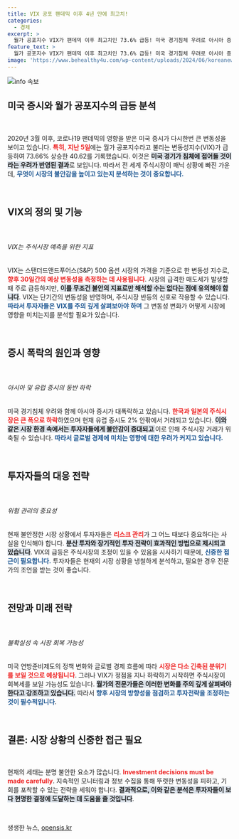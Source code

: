 ```yaml
---
title: VIX 공포 팬데믹 이후 4년 만에 최고치!
categories:
  - 경제
excerpt: >
  월가 공포지수 VIX가 팬데믹 이후 최고치인 73.6% 급등! 미국 경기침체 우려로 아시아 증시 폭락, 전 세계 주식시장 패닉 속 급변하는 시장 상황을 놓치지 마세요!
feature_text: >
  월가 공포지수 VIX가 팬데믹 이후 최고치인 73.6% 급등! 미국 경기침체 우려로 아시아 증시 폭락, 전 세계 주식시장 패닉 속 급변하는 시장 상황을 놓치지 마세요!
image: 'https://www.behealthy4u.com/wp-content/uploads/2024/06/koreanews.jpg'
---
```


<p><img src="https://www.behealthy4u.com/wp-content/uploads/2024/06/koreanews.jpg" alt="info 속보" /></p>

<h2>미국 증시와 월가 공포지수의 급등 분석</h2>

<p data-ke-size="size16">&nbsp;</p>

<p>2020년 3월 이후, 코로나19 팬데믹의 영향을 받은 미국 증시가 다시한번 큰 변동성을 보이고 있습니다. <b><span style="color: #ee2323;">특히, 지난 5일</span></b>에는 월가 공포지수라고 불리는 변동성지수(VIX)가 급등하여 73.66% 상승한 40.62를 기록했습니다. 이것은 <b><span style="background-color: #21538527;">미국 경기가 침체에 접어들 것이라는 우려가 반영된 결과</span></b>로 보입니다. 따라서 전 세계 주식시장이 패닉 상황에 빠진 가운데, <b><span style="color: #1a5490;">무엇이 시장의 불안감을 높이고 있는지 분석하는 것이 중요합니다.</span></b></p>

<p data-ke-size="size16">&nbsp;</p>

<h2>VIX의 정의 및 기능</h2>

<p data-ke-size="size16">&nbsp;</p>

<h6>VIX는 주식시장 예측을 위한 지표</h6>

<p>VIX는 스탠더드앤드푸어스(S&amp;P) 500 옵션 시장의 가격을 기준으로 한 변동성 지수로, <b><span style="color: #ee2323;">향후 30일간의 예상 변동성을 측정하는 데 사용됩니다</span></b>. 시장의 급격한 매도세가 발생할 때 주로 급등하지만, <b><span style="background-color: #21538527;">이를 무조건 불안의 지표로만 해석할 수는 없다는 점에 유의해야 합니다</span></b>. VIX는 단기간의 변동성을 반영하며, 주식시장 반등의 신호로 작용할 수 있습니다. <b><span style="color: #1a5490;">따라서 투자자들은 VIX를 주의 깊게 살펴보아야 하며</span></b> 그 변동성 변화가 어떻게 시장에 영향을 미치는지를 분석할 필요가 있습니다.</p>

<p data-ke-size="size16">&nbsp;</p>

<h2>증시 폭락의 원인과 영향</h2>

<p data-ke-size="size16">&nbsp;</p>

<h6>아시아 및 유럽 증시의 동반 하락</h6>

<p>미국 경기침체 우려와 함께 아시아 증시가 대폭락하고 있습니다. <b><span style="color: #ee2323;">한국과 일본의 주식시장은 큰 폭으로 하락</span></b>하였으며 현재 유럽 증시도 2% 안팎에서 거래되고 있습니다. <b><span style="background-color: #21538527;">이와 같은 시장 환경 속에서는 투자자들에게 불안감이 증대되고 </span></b> 이로 인해 주식시장 거래가 위축될 수 있습니다. <b><span style="color: #1a5490;">따라서 글로벌 경제에 미치는 영향에 대한 우려가 커지고 있습니다.</span></b></p>

<p data-ke-size="size16">&nbsp;</p>

<h2>투자자들의 대응 전략</h2>

<p data-ke-size="size16">&nbsp;</p>

<h6>위험 관리의 중요성</h6>

<p>현재 불안정한 시장 상황에서 투자자들은 <b><span style="color: #ee2323;">리스크 관리</span></b>가 그 어느 때보다 중요하다는 사실을 인식해야 합니다. <b><span style="background-color: #21538527;">분산 투자와 장기적인 투자 전략이 효과적인 방법으로 제시되고 있습니다</span></b>. VIX의 급등은 주식시장의 조정이 있을 수 있음을 시사하기 때문에, <b><span style="color: #1a5490;">신중한 접근이 필요합니다.</span></b> 투자자들은 현재의 시장 상황을 냉철하게 분석하고, 필요한 경우 전문가의 조언을 받는 것이 좋습니다.</p>

<p data-ke-size="size16">&nbsp;</p>

<h2>전망과 미래 전략</h2>

<p data-ke-size="size16">&nbsp;</p>

<h6>불확실성 속 시장 회복 가능성</h6>

<p>미국 연방준비제도의 정책 변화와 글로벌 경제 흐름에 따라 <b><span style="color: #ee2323;">시장은 다소 긴축된 분위기를 보일 것으로 예상됩니다</span></b>. 그러나 VIX가 정점을 지나 하락하기 시작하면 주식시장이 회복세를 보일 가능성도 있습니다. <b><span style="background-color: #21538527;">월가의 전문가들은 이러한 변화를 주의 깊게 살펴봐야 한다고 강조하고 있습니다.</span></b> 따라서 <b><span style="color: #1a5490;">향후 시장의 방향성을 점검하고 투자전략을 조정하는 것이 필수적입니다</span></b>.</p>

<p data-ke-size="size16">&nbsp;</p>

<h2>결론: 시장 상황의 신중한 접근 필요</h2>

<p data-ke-size="size16">&nbsp;</p>

<p>현재의 세태는 분명 불안한 요소가 많습니다. <b><span style="color: #ee2323;">Investment decisions must be made carefully</span></b>. 지속적인 모니터링과 정보 수집을 통해 뚜렷한 변동성을 피하고, 기회를 포착할 수 있는 전략을 세워야 합니다. <b><span style="background-color: #21538527;">결과적으로, 이와 같은 분석은 투자자들이 보다 현명한 결정에 도달하는 데 도움을 줄 것입니다</span></b>.</p>

<p data-ke-size="size16">&nbsp;</p>
생생한 뉴스, <a href="https://opensis.kr" rel="dofollow">opensis.kr</a>


